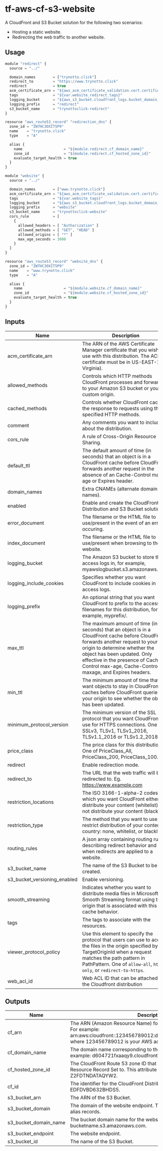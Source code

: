 # tf-aws-cf-s3-website
A CloudFront and S3 Bucket solution for the following two scenarios:
 - Hosting a static website.
 - Redirecting the web traffic to another website.

## Usage

```js
module "redirect" {
  source = "../"

  domain_names        = ["trynotto.click"]
  redirect_to         = "https://www.trynotto.click"
  redirect            = true
  acm_certificate_arn = "${aws_acm_certificate_validation.cert.certificate_arn}"
  tags                = "${var.website_redirect_tags}"
  logging_bucket      = "${aws_s3_bucket.cloudfront_logs.bucket_domain_name}"
  logging_prefix      = "redirect"
  s3_bucket_name      = "trynottoclick-redirect"
}

resource "aws_route53_record" "redirection_dns" {
  zone_id = "ZW7HC3OXIT5P9"
  name    = "trynotto.click"
  type    = "A"

  alias {
    name                   = "${module.redirect.cf_domain_name}"
    zone_id                = "${module.redirect.cf_hosted_zone_id}"
    evaluate_target_health = true
  }
}

module "website" {
  source = "../"

  domain_names        = ["www.trynotto.click"]
  acm_certificate_arn = "${aws_acm_certificate_validation.cert.certificate_arn}"
  tags                = "${var.website_tags}"
  logging_bucket      = "${aws_s3_bucket.cloudfront_logs.bucket_domain_name}"
  logging_prefix      = "website"
  s3_bucket_name      = "trynottoclick-website"
  cors_rule           = [
    {
      allowed_headers = [ "Authorization" ]
      allowed_methods = [ "GET", "HEAD" ]
      allowed_origins = [ "*" ]
      max_age_seconds = 3000
    }
  ]
}

resource "aws_route53_record" "website_dns" {
  zone_id = "ZW7HC3OXIT5P9"
  name    = "www.trynotto.click"
  type    = "A"

  alias {
    name                   = "${module.website.cf_domain_name}"
    zone_id                = "${module.website.cf_hosted_zone_id}"
    evaluate_target_health = true
  }
}
```

## Inputs

| Name | Description | Type | Default | Required |
|------|-------------|:----:|:-----:|:-----:|
| acm\_certificate\_arn | The ARN of the AWS Certificate Manager certificate that you wish to use with this distribution. The ACM certificate must be in US-EAST-1 (N. Virginia). | string | n/a | yes |
| allowed\_methods | Controls which HTTP methods CloudFront processes and forwards to your Amazon S3 bucket or your custom origin. | list | `<list>` | no |
| cached\_methods | Controls whether CloudFront caches the response to requests using the specified HTTP methods. | list | `<list>` | no |
| comment | Any comments you want to include about the distribution. | string | `""` | no |
| cors\_rule | A rule of Cross-Origin Resource Sharing. | list | `<list>` | no |
| default\_ttl | The default amount of time (in seconds) that an object is in a CloudFront cache before CloudFront forwards another request in the absence of an Cache-Control max-age or Expires header. | string | `"86400"` | no |
| domain\_names | Extra CNAMEs (alternate domain names). | list | `<list>` | no |
| enabled | Enable and create the CloudFront Distribution and S3 Bucket solution. | string | `"true"` | no |
| error\_document | The filename or the HTML file to use/present in the event of an error occuring. | string | `"index.html"` | no |
| index\_document | The filename or the HTML file to use/present when browsing to the website. | string | `"index.html"` | no |
| logging\_bucket | The Amazon S3 bucket to store the access logs in, for example, myawslogbucket.s3.amazonaws.com. | string | n/a | yes |
| logging\_include\_cookies | Specifies whether you want CloudFront to include cookies in access logs. | string | `"false"` | no |
| logging\_prefix | An optional string that you want CloudFront to prefix to the access log filenames for this distribution, for example, myprefix/. | string | `""` | no |
| max\_ttl | The maximum amount of time (in seconds) that an object is in a CloudFront cache before CloudFront forwards another request to your origin to determine whether the object has been updated. Only effective in the presence of Cache-Control max-age, Cache-Control s-maxage, and Expires headers. | string | `"31536000"` | no |
| min\_ttl | The minimum amount of time that you want objects to stay in CloudFront caches before CloudFront queries your origin to see whether the object has been updated. | string | `"0"` | no |
| minimum\_protocol\_version | The minimum version of the SSL protocol that you want CloudFront to use for HTTPS connections. One of SSLv3, TLSv1, TLSv1_2016, TLSv1.1_2016 or TLSv1.2_2018. | string | `"TLSv1.2_2018"` | no |
| price\_class | The price class for this distribution. One of PriceClass_All, PriceClass_200, PriceClass_100. | string | `"PriceClass_All"` | no |
| redirect | Enable redirection mode. | string | `"false"` | no |
| redirect\_to | The URL that the web traffic will be redirected to. Eg. https://www.example.com | string | `""` | no |
| restriction\_locations | The ISO 3166-1-alpha-2 codes for which you want CloudFront either to distribute your content (whitelist) or not distribute your content (blacklist). | list | `<list>` | no |
| restriction\_type | The method that you want to use to restrict distribution of your content by country: none, whitelist, or blacklist. | string | `"none"` | no |
| routing\_rules | A json array containing routing rules describing redirect behavior and when redirects are applied to a website. | string | `""` | no |
| s3\_bucket\_name | The name of the S3 Bucket to be created. | string | n/a | yes |
| s3\_bucket\_versioning\_enabled | Enable versioning. | string | `"true"` | no |
| smooth\_streaming | Indicates whether you want to distribute media files in Microsoft Smooth Streaming format using the origin that is associated with this cache behavior. | string | `"false"` | no |
| tags | The tags to associate with the resources. | map | `<map>` | no |
| viewer\_protocol\_policy | Use this element to specify the protocol that users can use to access the files in the origin specified by TargetOriginId when a request matches the path pattern in PathPattern. One of `allow-all`, `https-only`, or `redirect-to-https`. | string | `"redirect-to-https"` | no |
| web\_acl\_id | Web ACL ID that can be attached to the Cloudfront distribution | string | `""` | no |

## Outputs

| Name | Description |
|------|-------------|
| cf\_arn | The ARN (Amazon Resource Name) for the CloudFront Distribution. For example: arn:aws:cloudfront::123456789012:distribution/EDFDVBD632BHDS5, where 123456789012 is your AWS account ID. |
| cf\_domain\_name | The domain name corresponding to the CloudFront Distribution. For example: d604721fxaaqy9.cloudfront.net. |
| cf\_hosted\_zone\_id | The CloudFront Route 53 zone ID that can be used to route an Alias Resource Record Set to. This attribute is simply an alias for the zone ID Z2FDTNDATAQYW2. |
| cf\_id | The identifier for the CloudFront Distribution. For example: EDFDVBD632BHDS5. |
| s3\_bucket\_arn | The ARN of the S3 Bucket. |
| s3\_bucket\_domain | The domain of the website endpoint. This is used to create Route 53 alias records. |
| s3\_bucket\_domain\_name | The bucket domain name for the website. Will be of format bucketname.s3.amazonaws.com. |
| s3\_bucket\_endpoint | The website endpoint. |
| s3\_bucket\_id | The name of the S3 Bucket. |
